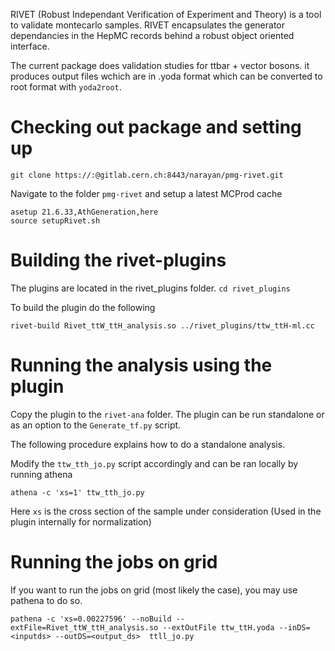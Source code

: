 RIVET (Robust Independant Verification of Experiment and Theory) is a tool to validate montecarlo samples. 
RIVET encapsulates the generator dependancies in the HepMC records behind a robust object oriented interface. 

The current package does validation studies for ttbar + vector bosons. it produces output files wchich are in .yoda format which can be 
converted to root format with `yoda2root`. 

# Checking out package and setting up 

```
git clone https://:@gitlab.cern.ch:8443/narayan/pmg-rivet.git
``` 

Navigate to the folder ``pmg-rivet`` and setup a latest MCProd cache


```
asetup 21.6.33,AthGeneration,here
source setupRivet.sh
```
#  Building the rivet-plugins

The plugins are located in the rivet_plugins folder. ``cd rivet_plugins``

To build the plugin do the following 
```
rivet-build Rivet_ttW_ttH_analysis.so ../rivet_plugins/ttw_ttH-ml.cc
```


# Running the analysis using the plugin 
Copy the plugin to the ``rivet-ana`` folder. The plugin can be run standalone or as an option to the ``Generate_tf.py`` script. 

The following procedure explains how to do a standalone analysis. 

Modify the ``ttw_tth_jo.py`` script accordingly  and can be ran locally by running athena 

```
athena -c 'xs=1' ttw_tth_jo.py 
```
Here ``xs`` is the cross section of the sample under consideration (Used in the plugin internally for normalization)

# Running the jobs on grid

If you want to run the jobs on grid (most likely the case), you may use pathena to do so.

```
pathena -c 'xs=0.00227596' --noBuild --extFile=Rivet_ttW_ttH_analysis.so --extOutFile ttw_ttH.yoda --inDS=<inputds> --outDS=<output_ds>  ttll_jo.py
```
